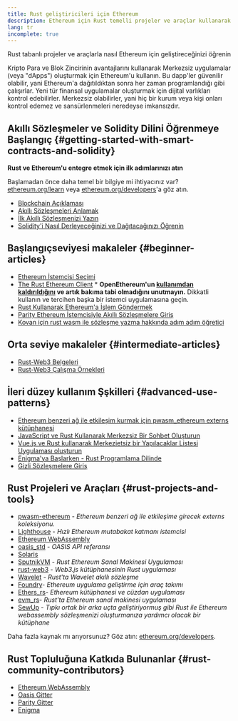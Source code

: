 ```yaml
---
title: Rust geliştiricileri için Ethereum
description: Ethereum için Rust temelli projeler ve araçlar kullanarak nasıl geliştireceğinizi öğrenin
lang: tr
incomplete: true
---
```


<div class="featured">Rust tabanlı projeler ve araçlarla nasıl Ethereum için geliştireceğinizi öğrenin</div>

Kripto Para ve Blok Zincirinin avantajlarını kullanarak Merkezsiz uygulamalar (veya "dApps") oluşturmak için Ethereum'u kullanın. Bu dapp'ler güvenilir olabilir, yani Ethereum'a dağıtıldıktan sonra her zaman programlandığı gibi çalışırlar. Yeni tür finansal uygulamalar oluşturmak için dijital varlıkları kontrol edebilirler. Merkezsiz olabilirler, yani hiç bir kurum veya kişi onları kontrol edemez ve sansürlenmeleri neredeyse imkansızdır.

## Akıllı Sözleşmeler ve Solidity Dilini Öğrenmeye Başlangıç {#getting-started-with-smart-contracts-and-solidity}

**Rust ve Ethereum'u entegre etmek için ilk adımlarınızı atın**

Başlamadan önce daha temel bir bilgiye mi ihtiyacınız var? [ethereum.org/learn](/learn/) veya [ethereum.org/developers](/developers/)'a göz atın.

- [Blockchain Açıklaması](https://kauri.io/article/d55684513211466da7f8cc03987607d5/blockchain-explained)
- [Akıllı Sözleşmeleri Anlamak](https://kauri.io/article/e4f66c6079e74a4a9b532148d3158188/ethereum-101-part-5-the-smart-contract)
- [İlk Akıllı Sözleşmenizi Yazın](https://kauri.io/article/124b7db1d0cf4f47b414f8b13c9d66e2/remix-ide-your-first-smart-contract)
- [Solidity'i Nasıl Derleyeceğinizi ve Dağıtacağınızı Öğrenin](https://kauri.io/article/973c5f54c4434bb1b0160cff8c695369/understanding-smart-contract-compilation-and-deployment)

## Başlangıç ​​seviyesi makaleler {#beginner-articles}

- [Ethereum İstemcisi Seçimi](https://www.trufflesuite.com/docs/truffle/reference/choosing-an-ethereum-client)
- [The Rust Ethereum Client](https://openethereum.github.io/) \* **OpenEthereum'un [kullanımdan kaldırıldığını](https://medium.com/openethereum/gnosis-joins-erigon-formerly-turbo-geth-to-release-next-gen-ethereum-client-c6708dd06dd) ve artık bakıma tabi olmadığını unutmayın.** Dikkatli kullanın ve tercihen başka bir istemci uygulamasına geçin.
- [Rust Kullanarak Ethereum'a İşlem Göndermek](https://kauri.io/#collections/A%20Hackathon%20Survival%20Guide/sending-ethereum-transactions-with-rust/)
- [Parity Ethereum İstemcisiyle Akıllı Sözleşmelere Giriş](https://wiki.parity.io/Smart-Contracts)
- [Kovan için rust wasm ile sözleşme yazma hakkında adım adım öğretici](https://github.com/paritytech/pwasm-tutorial)

## Orta seviye makaleler {#intermediate-articles}

- [Rust-Web3 Belgeleri](https://tomusdrw.github.io/rust-web3/web3/index.html)
- [Rust-Web3 Çalışma Örnekleri](https://github.com/tomusdrw/rust-web3/blob/master/examples)

## İleri düzey kullanım Şşkilleri {#advanced-use-patterns}

- [Ethereum benzeri ağ ile etkileşim kurmak için pwasm_ethereum externs kütüphanesi](https://github.com/openethereum/pwasm-ethereum)
- [JavaScript ve Rust Kullanarak Merkezsiz Bir Sohbet Oluşturun](https://medium.com/perlin-network/build-a-decentralized-chat-using-javascript-rust-webassembly-c775f8484b52)
- [Vue.js ve Rust kullanarak Merkezietsiz bir Yapılacaklar Listesi Uygulaması oluşturun](https://medium.com/@jjmace01/build-a-decentralized-todo-app-using-vue-js-rust-webassembly-5381a1895beb)
- [Enigma'ya Başlarken - Rust Programlama Dilinde](https://blog.enigma.co/getting-started-with-discovery-the-rust-programming-language-4d1e0b06de15)
- [Gizli Sözleşmelere Giriş](https://blog.enigma.co/getting-started-with-enigma-an-intro-to-secret-contracts-cdba4fe501c2)

## Rust Projeleri ve Araçları {#rust-projects-and-tools}

- [pwasm-ethereum](https://github.com/paritytech/pwasm-ethereum) - _Ethereum benzeri ağ ile etkileşime girecek externs koleksiyonu._
- [Lighthouse](https://github.com/sigp/lighthouse) - _Hızlı Ethereum mutabakat katmanı istemcisi_
- [Ethereum WebAssembly](https://ewasm.readthedocs.io/en/mkdocs/)
- [oasis_std](https://docs.rs/oasis-std/0.2.7/oasis_std/) - _OASIS API referansı_
- [Solaris](https://github.com/paritytech/sol-rs)
- [SputnikVM](https://github.com/sorpaas/rust-evm) - _Rust Ethereum Sanal Makinesi Uygulaması_
- [rust-web3](https://github.com/tomusdrw/rust-web3) - _Web3.js kütüphanesinin Rust uygulaması_
- [Wavelet](https://wavelet.perlin.net/docs/smart-contracts) - _Rust'ta Wavelet akıllı sözleşme_
- [Foundry](https://github.com/gakonst/foundry)- _Ethereum uygulama geliştirme için araç takımı_
- [Ethers_rs](https://github.com/gakonst/ethers-rs)- _Ethereum kütüphanesi ve cüzdan uygulaması_
- [evm_rs](https://github.com/rust-blockchain/evm)- _Rust'ta Ethereum sanal makinesi uygulaması_
- [SewUp](https://github.com/second-state/SewUp) - _Tıpkı ortak bir arka uçta geliştiriyormuş gibi Rust ile Ethereum webassembly sözleşmenizi oluşturmanıza yardımcı olacak bir kütüphane_

Daha fazla kaynak mı arıyorsunuz? Göz atın: [ethereum.org/developers](/developers/).

## Rust Topluluğuna Katkıda Bulunanlar {#rust-community-contributors}

- [Ethereum WebAssembly](https://gitter.im/ewasm/Lobby)
- [Oasis Gitter](https://gitter.im/Oasis-official/Lobby)
- [Parity Gitter](https://gitter.im/paritytech/parity)
- [Enigma](https://discord.gg/SJK32GY)
